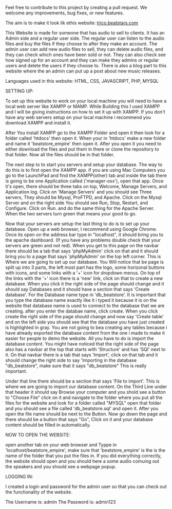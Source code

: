 Feel free to contribute to this project by creating a pull request. We welcome any improvements, bug fixes, or new features.


The aim is to make it look lik ethis website: [trico.beatstars.com](https://trico.beatstars.com/)


This Website is made for someone that has audio to sell to clients.
It has an Admin side and a regular user side.
The regular user can listen to the audio files and buy the files if they choose to after they make an account. The admin user can add new audio files to sell, they can delete audio files, and they can check which ones have been sold or not. They can also check see how signed up for an account and they can make they admins or regular users and delete the users if they choose to. There is also a blog part to this website where the an admin can put up a post about new music releases.

Languages used in this website:
HTML, CSS, JAVASCRIPT, PHP, MYSQL

SETTING UP:

To set up this website to work on your local machine you will need to have a local web server like XAMPP or MAMP. While Building this I used XAMPP and I will be giving instructions on how to set it up with XAMPP. If you don't have any web servers setup on your local machine i recommend you download XAMPP and install it. 

After You install XAMPP go to the XAMPP Folder and open it then look for a folder called 'htdocs' then open it. When your in 'htdocs' make a new folder and name it 'beatstore_empire' then open it. After you open it you need to either download the files and put them in there or clone the repository to that folder. Now all the files should be in that folder. 

The next step to to start you servers and setup your database. The way to do this is to first open the XAMPP app. if you are using Mac Computers you go to the LaunchPad and find the XAMPP(other) tab and inside the tab there is going to be one Application called ('manager-osx'), open that app. Once it's open, there should be three tabs on top, Welcome, Manage Servers, and Application log. Click on 'Manage Servers' and you should see Three servers, They should be Mysql, ProFTPD, and Apache. Click on the Mysql Server and on the right side You should see Run, Stop, Restart, and Configure. Click on Run. and do the same thing for the Apache Server. When the two servers turn green that means your good to go.

Now that your servers are setup the last thing to do is to set up your database.
Open up a web browser, I recommend using Google Chrome. Once its open on the address bar type in "localhost", it should bring you to the apache dashboard. (If you have any problems double check that your servers are green and not red). When you get to this page on the navbar there should be a tab that says 'phpMyAdmin' click on that and it should bring you to a page that says 'phpMyAdmin' on the top left corner.
This is Where we are going to set up our database. You Will notice that be page is split up into 3 parts, the left most part has the logo, some horizonal buttons with icons, and some links with a '+' icon for dropdown menus.
On top of the links with the '+' icon there is a 'new' link, click on that to create a new database. When you click it the right side of the page should change and it should say Databases and it should have a section that says 'Create database'.
For the Database name type in 'db_beatstore'. It is important that you type the database name exactly like it i typed it because it is on the website that database name is used to connect to the database that we are creating. after you enter the databae name, click create. 
When you click create the right side of the page should change and now say 'Create table' and on the left side you should see that the database you have just created is highlighted in gray. You are not going to bea creating any tables because i have already exported the database content from the one i made to make it easier for people to demo the website. All you have to do is import the database content. You might have noticed that the right side of the page also has a navbar at the top that starts with 'Structure' and has 'SQl' next to it. On that navbar there is a tab that says 'Import', click on that tab and it should change the right side to say 'Importing in the database "db_beatstore", make sure that it says "db_beatstore" This is really important.

Under that line there should be a section that says 'File to import'. This is where we are going to import our database content. On the Third Line under that header it should say Browse your computer and you shold see a button to "Choose File" click on it and navigate to the folder where you put all the files for the website and look for a folder called "MYSQL" open that folder and you should see a file called 'db_beatstore.sql' and open it. After you open the file name should be next to the Button. Now go down the page and there should be a button that says "Go", Click on it and your database content should be filled in automatically.

NOW TO OPEN THE WEBSITE:

open another tab on your web browser and Typpe in 'localhost/beatstore_empire', make sure that 'beatstore_empire' is the is the name of the folder that you put the files in.
If you did everything correctly, the website should open and you should here a some audio comuing out the speakers and you should see a webpage popup.

LOGGING IN:

I created a login and password for the admin user so that you can check out the functionality of the website.

The Username is: admin
The Password is: admin123

